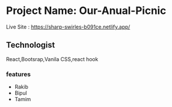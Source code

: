 # Project Name: Our-Anual-Picnic

Live Site : https://sharp-swirles-b091ce.netlify.app/

## Technologist

React,Bootsrap,Vanila CSS,react hook

### features
- Rakib
- Bipul
- Tamim
